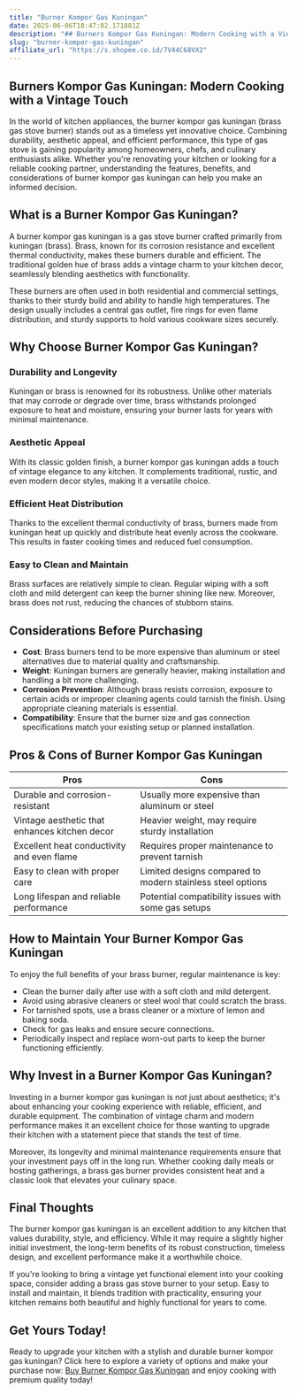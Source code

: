 ```yaml
---
title: "Burner Kompor Gas Kuningan"
date: 2025-06-06T18:47:02.171881Z
description: "## Burners Kompor Gas Kuningan: Modern Cooking with a Vintage Touch..."
slug: "burner-kompor-gas-kuningan"
affiliate_url: "https://s.shopee.co.id/7V44C68VX2"
---
```

## Burners Kompor Gas Kuningan: Modern Cooking with a Vintage Touch

In the world of kitchen appliances, the burner kompor gas kuningan (brass gas stove burner) stands out as a timeless yet innovative choice. Combining durability, aesthetic appeal, and efficient performance, this type of gas stove is gaining popularity among homeowners, chefs, and culinary enthusiasts alike. Whether you're renovating your kitchen or looking for a reliable cooking partner, understanding the features, benefits, and considerations of burner kompor gas kuningan can help you make an informed decision.

## What is a Burner Kompor Gas Kuningan?

A burner kompor gas kuningan is a gas stove burner crafted primarily from kuningan (brass). Brass, known for its corrosion resistance and excellent thermal conductivity, makes these burners durable and efficient. The traditional golden hue of brass adds a vintage charm to your kitchen decor, seamlessly blending aesthetics with functionality.

These burners are often used in both residential and commercial settings, thanks to their sturdy build and ability to handle high temperatures. The design usually includes a central gas outlet, fire rings for even flame distribution, and sturdy supports to hold various cookware sizes securely.

## Why Choose Burner Kompor Gas Kuningan?

### Durability and Longevity

Kuningan or brass is renowned for its robustness. Unlike other materials that may corrode or degrade over time, brass withstands prolonged exposure to heat and moisture, ensuring your burner lasts for years with minimal maintenance.

### Aesthetic Appeal

With its classic golden finish, a burner kompor gas kuningan adds a touch of vintage elegance to any kitchen. It complements traditional, rustic, and even modern decor styles, making it a versatile choice.

### Efficient Heat Distribution

Thanks to the excellent thermal conductivity of brass, burners made from kuningan heat up quickly and distribute heat evenly across the cookware. This results in faster cooking times and reduced fuel consumption.

### Easy to Clean and Maintain

Brass surfaces are relatively simple to clean. Regular wiping with a soft cloth and mild detergent can keep the burner shining like new. Moreover, brass does not rust, reducing the chances of stubborn stains.

## Considerations Before Purchasing

- **Cost**: Brass burners tend to be more expensive than aluminum or steel alternatives due to material quality and craftsmanship.
- **Weight**: Kuningan burners are generally heavier, making installation and handling a bit more challenging.
- **Corrosion Prevention**: Although brass resists corrosion, exposure to certain acids or improper cleaning agents could tarnish the finish. Using appropriate cleaning materials is essential.
- **Compatibility**: Ensure that the burner size and gas connection specifications match your existing setup or planned installation.

## Pros & Cons of Burner Kompor Gas Kuningan

| Pros                                              | Cons                                                |
|---------------------------------------------------|-----------------------------------------------------|
| Durable and corrosion-resistant                  | Usually more expensive than aluminum or steel     |
| Vintage aesthetic that enhances kitchen decor   | Heavier weight, may require sturdy installation  |
| Excellent heat conductivity and even flame      | Requires proper maintenance to prevent tarnish  |
| Easy to clean with proper care                   | Limited designs compared to modern stainless steel options |
| Long lifespan and reliable performance          | Potential compatibility issues with some gas setups |

## How to Maintain Your Burner Kompor Gas Kuningan

To enjoy the full benefits of your brass burner, regular maintenance is key:

- Clean the burner daily after use with a soft cloth and mild detergent.
- Avoid using abrasive cleaners or steel wool that could scratch the brass.
- For tarnished spots, use a brass cleaner or a mixture of lemon and baking soda.
- Check for gas leaks and ensure secure connections.
- Periodically inspect and replace worn-out parts to keep the burner functioning efficiently.

## Why Invest in a Burner Kompor Gas Kuningan?

Investing in a burner kompor gas kuningan is not just about aesthetics; it's about enhancing your cooking experience with reliable, efficient, and durable equipment. The combination of vintage charm and modern performance makes it an excellent choice for those wanting to upgrade their kitchen with a statement piece that stands the test of time.

Moreover, its longevity and minimal maintenance requirements ensure that your investment pays off in the long run. Whether cooking daily meals or hosting gatherings, a brass gas burner provides consistent heat and a classic look that elevates your culinary space.

## Final Thoughts

The burner kompor gas kuningan is an excellent addition to any kitchen that values durability, style, and efficiency. While it may require a slightly higher initial investment, the long-term benefits of its robust construction, timeless design, and excellent performance make it a worthwhile choice.

If you're looking to bring a vintage yet functional element into your cooking space, consider adding a brass gas stove burner to your setup. Easy to install and maintain, it blends tradition with practicality, ensuring your kitchen remains both beautiful and highly functional for years to come.

## Get Yours Today!

Ready to upgrade your kitchen with a stylish and durable burner kompor gas kuningan? Click here to explore a variety of options and make your purchase now: [Buy Burner Kompor Gas Kuningan](https://s.shopee.co.id/7V44C68VX2) and enjoy cooking with premium quality today!